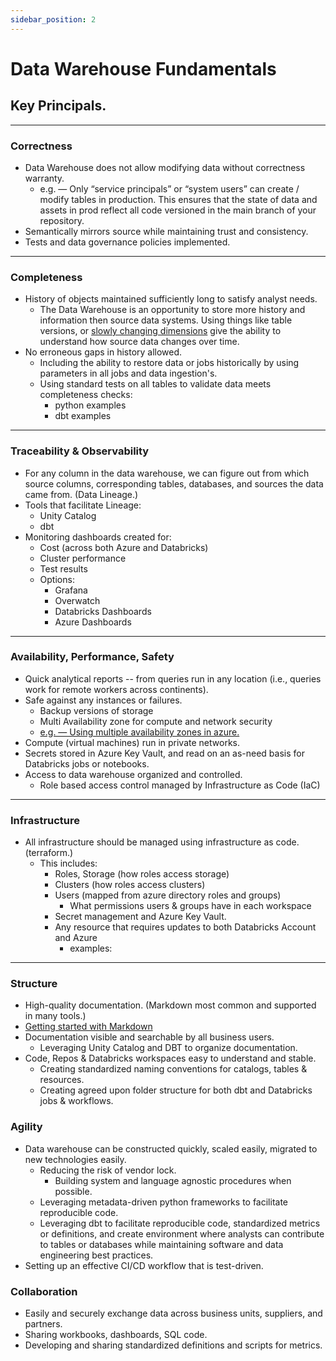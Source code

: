 ```yaml
---
sidebar_position: 2
---
```


# Data Warehouse Fundamentals
## Key Principals.

----------

### Correctness
- Data Warehouse does not allow modifying data without correctness warranty.
    - e.g. — Only “service principals” or “system users” can create / modify tables in production. This ensures that the state of data and assets in prod reflect all code versioned in the main branch of your repository.
- Semantically mirrors source while maintaining trust and consistency.
- Tests and data governance policies implemented.

----------
### Completeness
- History of objects maintained sufficiently long to satisfy analyst needs.
    - The Data Warehouse is an opportunity to store more history and information then source data systems. Using things like table versions, or [slowly changing dimensions](https://medium.com/@atriadplt/slowly-changing-dimension-whats-that-8ebf7cfef113) give the ability to understand how source data changes over time. 
- No erroneous gaps in history allowed.
    - Including the ability to restore data or jobs historically by using parameters in all jobs and data ingestion's.
    - Using standard tests on all tables to validate data meets completeness checks:
        - python examples
        - dbt examples

----------
### Traceability & Observability
- For any column in the data warehouse, we can figure out from which source columns, corresponding tables, databases, and sources the data came from. (Data Lineage.)
- Tools that facilitate Lineage:
    - Unity Catalog
    - dbt
- Monitoring dashboards created for:
    - Cost (across both Azure and Databricks)
    - Cluster performance
    - Test results
    - Options: 
        - Grafana
        - Overwatch
        - Databricks Dashboards
        - Azure Dashboards

----------
### Availability, Performance, Safety
- Quick analytical reports -- from queries run in any location (i.e., queries work for remote workers across continents).
- Safe against any instances or failures.
    - Backup versions of storage
    - Multi Availability zone for compute and network security
    - [e.g. — Using multiple availability zones in azure.](https://learn.microsoft.com/en-us/azure/databricks/scenarios/howto-regional-disaster-recovery)
- Compute (virtual machines) run in private networks.
- Secrets stored in Azure Key Vault, and read on an as-need basis for Databricks jobs or notebooks.
- Access to data warehouse organized and controlled.
    - Role based access control managed by Infrastructure as Code (IaC)

----------
### Infrastructure
- All infrastructure should be managed using infrastructure as code. (terraform.)
    - This includes:
        - Roles, Storage (how roles access storage)
        - Clusters (how roles access clusters)
        - Users (mapped from azure directory roles and groups)
            - What permissions users & groups have in each workspace
        - Secret management and Azure Key Vault.
        - Any resource that requires updates to both Databricks Account and Azure
            - examples:

----------

### Structure
- High-quality documentation. (Markdown most common and supported in many tools.)
- [Getting started with Markdown](https://www.markdownguide.org/getting-started/)
- Documentation visible and searchable by all business users.
    - Leveraging Unity Catalog and DBT to organize documentation.
- Code, Repos & Databricks workspaces easy to understand and stable.
    - Creating standardized naming conventions for catalogs, tables & resources.
    - Creating agreed upon folder structure for both dbt and Databricks jobs & workflows.

### Agility
- Data warehouse can be constructed quickly, scaled easily, migrated to new technologies easily.
    - Reducing the risk of vendor lock.
        - Building system and language agnostic procedures when possible.
    - Leveraging metadata-driven python frameworks to facilitate reproducible code.
    - Leveraging dbt to facilitate reproducible code, standardized metrics or definitions, and create environment where analysts can contribute to tables or databases while maintaining software and data engineering best practices.
- Setting up an effective CI/CD workflow that is test-driven.


### Collaboration
- Easily and securely exchange data across business units, suppliers, and partners.
- Sharing workbooks, dashboards, SQL code.
- Developing and sharing standardized definitions and scripts for metrics.

